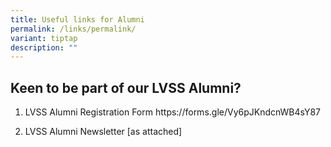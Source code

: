 ```yaml
---
title: Useful links for Alumni
permalink: /links/permalink/
variant: tiptap
description: ""
---
```

<h2>Keen to be part of our LVSS Alumni?</h2><ol data-tight="true" class="tight"><li><p>LVSS Alumni Registration Form <a rel="noopener noreferrer nofollow" target="_blank">https://forms.gle/Vy6pJKndcnWB4sY87</a></p></li><li><p>LVSS Alumni Newsletter [as attached]</p></li></ol><p></p><p></p>